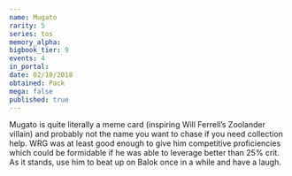 ```yaml
---
name: Mugato
rarity: 5
series: tos
memory_alpha:
bigbook_tier: 9
events: 4
in_portal:
date: 02/10/2018
obtained: Pack
mega: false
published: true
---
```


Mugato is quite literally a meme card (inspiring Will Ferrell’s Zoolander villain) and probably not the name you want to chase if you need collection help. WRG was at least good enough to give him competitive proficiencies which could be formidable if he was able to leverage better than 25% crit. As it stands, use him to beat up on Balok once in a while and have a laugh.
